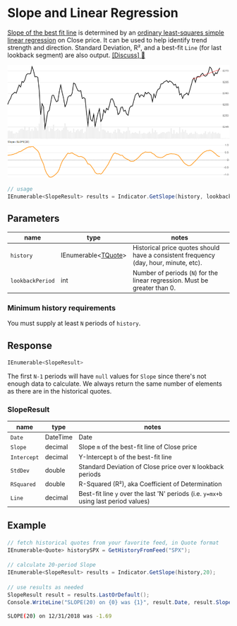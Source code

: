 ﻿# Slope and Linear Regression

[Slope of the best fit line](https://school.stockcharts.com/doku.php?id=technical_indicators:slope) is determined by an [ordinary least-squares simple linear regression](https://en.wikipedia.org/wiki/Simple_linear_regression) on Close price.  It can be used to help identify trend strength and direction.  Standard Deviation, R&sup2;, and a best-fit `Line` (for last lookback segment) are also output.
[[Discuss] :speech_balloon:](https://github.com/DaveSkender/Stock.Indicators/discussions/241 "Community discussion about this indicator")

![image](chart.png)

```csharp
// usage
IEnumerable<SlopeResult> results = Indicator.GetSlope(history, lookbackPeriod);  
```

## Parameters

| name | type | notes
| -- |-- |--
| `history` | IEnumerable\<[TQuote](../../docs/GUIDE.md#quote)\> | Historical price quotes should have a consistent frequency (day, hour, minute, etc).
| `lookbackPeriod` | int | Number of periods (`N`) for the linear regression.  Must be greater than 0.

### Minimum history requirements

You must supply at least `N` periods of `history`.

## Response

```csharp
IEnumerable<SlopeResult>
```

The first `N-1` periods will have `null` values for `Slope` since there's not enough data to calculate.  We always return the same number of elements as there are in the historical quotes.

### SlopeResult

| name | type | notes
| -- |-- |--
| `Date` | DateTime | Date
| `Slope` | decimal | Slope `m` of the best-fit line of Close price
| `Intercept` | decimal | Y-Intercept `b` of the best-fit line
| `StdDev` | double | Standard Deviation of Close price over `N` lookback periods
| `RSquared` | double | R-Squared (R&sup2;), aka Coefficient of Determination
| `Line` | decimal | Best-fit line `y` over the last 'N' periods (i.e. `y=mx+b` using last period values)

## Example

```csharp
// fetch historical quotes from your favorite feed, in Quote format
IEnumerable<Quote> historySPX = GetHistoryFromFeed("SPX");

// calculate 20-period Slope
IEnumerable<SlopeResult> results = Indicator.GetSlope(history,20);

// use results as needed
SlopeResult result = results.LastOrDefault();
Console.WriteLine("SLOPE(20) on {0} was {1}", result.Date, result.Slope);
```

```bash
SLOPE(20) on 12/31/2018 was -1.69
```
